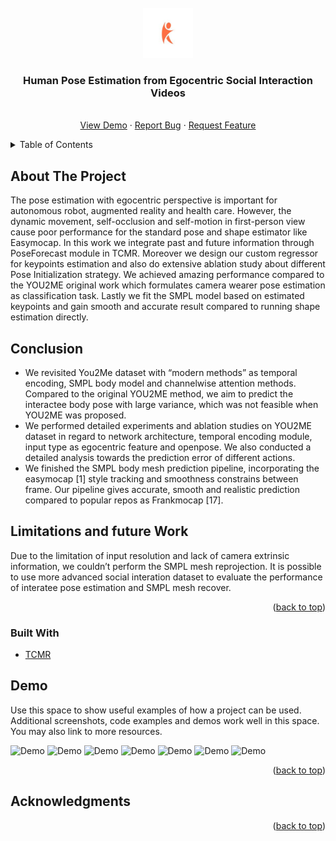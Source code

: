 <div id="top"></div>

<!-- PROJECT LOGO -->
<br />
<div align="center">
  <a href="https://github.com/Glanfaloth/TCMR_RELEASE">
    <img src="asset/logo.png" alt="Logo" width="80" height="80">
  </a>

  <h3 align="center">Human Pose Estimation from Egocentric Social Interaction Videos</h3>

  <p align="center">
    <br />
    <a href="https://www.youtube.com/playlist?list=PLJKXDihfl_-f0fLAqLN4CImdV7A1XWEf5">View Demo</a>
    ·
    <a href="https://github.com/qimaqi/VH_Proj_public/issues">Report Bug</a>
    ·
    <a href="https://github.com/qimaqi/VH_Proj_public/issues">Request Feature</a>
  </p>
</div>



<!-- TABLE OF CONTENTS -->
<details>
  <summary>Table of Contents</summary>
  <ol>
    <li>
      <a href="#about-the-project">About The Project</a>
      <ul>
        <li><a href="#built-with">Built With</a></li>
      </ul>
    </li>
    <li>
      <a href="#getting-started">Getting Started</a>
      <ul>
        <li><a href="#prerequisites">Prerequisites</a></li>
        <li><a href="#installation">Installation</a></li>
      </ul>
    </li>
    <li><a href="#usage">Usage</a></li>
    <li><a href="#acknowledgments">Acknowledgments</a></li>
  </ol>
</details>



<!-- ABOUT THE PROJECT -->
## About The Project

The pose estimation with egocentric perspective is important for autonomous robot, augmented reality and health care. However, the dynamic movement, self-occlusion and self-motion in first-person view cause poor performance for the standard pose and shape estimator like Easymocap. In this work we integrate past and future information through PoseForecast module in TCMR. Moreover we design our custom regressor for keypoints estimation and also do extensive ablation study about different Pose Initialization strategy. We achieved amazing performance compared to the YOU2ME original work which formulates camera wearer pose estimation as classification task. Lastly we fit the SMPL model based on estimated keypoints and gain smooth and accurate result compared to running shape estimation directly.

## Conclusion
- We revisited You2Me dataset with “modern methods” as temporal encoding, SMPL body model and channelwise attention methods. Compared to the original YOU2ME method, we aim to predict the interactee body pose with large variance, which was not feasible when YOU2ME was proposed.
- We performed detailed experiments and ablation studies on YOU2ME dataset in regard to network architecture, temporal encoding module, input type as egocentric feature and openpose. We also conducted a detailed analysis towards the prediction error of different
actions.
- We finished the SMPL body mesh prediction pipeline, incorporating the easymocap [1] style tracking and smoothness constrains between frame. Our pipeline gives accurate, smooth and realistic prediction compared to popular repos as Frankmocap [17].

## Limitations and future Work
Due to the limitation of input resolution and lack of camera extrinsic information, we couldn’t perform the SMPL mesh reprojection. It is possible to use more advanced social interation dataset to evaluate the performance of interatee pose estimation and SMPL mesh recover.


<p align="right">(<a href="#top">back to top</a>)</p>



### Built With

* [TCMR]([https://nextjs.org/](https://github.com/hongsukchoi/TCMR_RELEASE))



<!-- USAGE EXAMPLES -->
## Demo

Use this space to show useful examples of how a project can be used. Additional screenshots, code examples and demos work well in this space. You may also link to more resources.

![Demo](https://media3.giphy.com/media/eBA3C1GXoIYUSZYxQy/giphy.gif)
![Demo](https://media3.giphy.com/media/wLhMcl5PH6GLFbrhoH/giphy.gif)
![Demo](https://media3.giphy.com/media/0e65JNzfm1pEFYwETo/giphy.gif)
![Demo](https://media3.giphy.com/media/iHTDsDLkvIjwuzPA61/giphy.gif)
![Demo](https://media3.giphy.com/media/s7g6KAuXcC7huCVz57/giphy.gif)
![Demo](https://media3.giphy.com/media/tZ4FcA7IouGdZZs296/giphy.gif)
![Demo](https://media3.giphy.com/media/WBZ0QPcuH3O1VPVGWa/giphy.gif)
<p align="right">(<a href="#top">back to top</a>)</p>

<!-- ACKNOWLEDGMENTS -->
## Acknowledgments

<p align="right">(<a href="#top">back to top</a>)</p>

